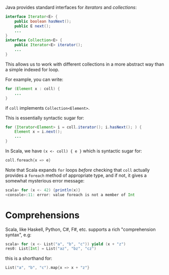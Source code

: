 Java provides standard interfaces for *iterators* and *collections*:
```java
interface Iterator<E> {
	public boolean hasNext();
	public E next();
	...
}
interface Collection<E> {
	public Iterator<E> iterator();
	...
}
```
This allows us to work with different collections in a more abstract way than a simple indexed for loop.

For example, you can write:
```java
for (Element x : coll) {
	...
}
```
if `coll` implements `Collection<Element>`.

This is essentially syntactic sugar for:
```java
for (Iterator<Element> i = coll.iterator(); i.hasNext(); ) {
	Element x = i.next();
	...
}
```

In Scala, we have `(x <- coll) { e }` which is syntactic sugar for:
```scala
coll.foreach{x => e}
```
Note that Scala expands `for` loops *before* checking that `coll` actually provides a `foreach` method of appropriate type, and if not, it gives a somewhat mysterious error message:
```scala
scala> for (x <- 42) {println(x)}
<console>:11: error: value foreach is not a member of Int
```
# Comprehensions
Scala, like Haskell, Python, C#, F#, etc. supports a rich "comprehension syntax", e.g:
```scala
scala> for (x <- List("a", "b", "c")) yield (x + "z")
res0: List[Int] = List("az", "bz", "cz")
```
this is a shorthand for:
```scala
List("a", "b", "c").map{x => x + "z"}
```
